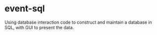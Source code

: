 # event-sql
Using database interaction code to construct and maintain a database in SQL, with GUI to present the data.
